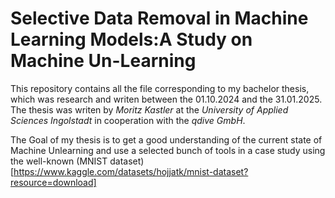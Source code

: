 # Selective Data Removal in Machine Learning Models:A Study on Machine Un-Learning

This repository contains all the file corresponding to my bachelor thesis, which was research and writen between the 01.10.2024 and the 31.01.2025.
The thesis was writen by *Moritz Kastler* at the *University of Applied Sciences Ingolstadt* in cooperation with the *qdive GmbH*.

The Goal of my thesis is to get a good understanding of the current state of Machine Unlearning and use a selected bunch of tools in a case study using the well-known (MNIST dataset)[https://www.kaggle.com/datasets/hojjatk/mnist-dataset?resource=download]
